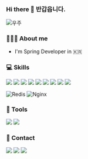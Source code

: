 ### Hi there 👋 반갑읍니다.

![우주](https://user-images.githubusercontent.com/50413112/105368338-c5250000-5c44-11eb-9a01-5a8c95186bba.jpg)

<!--
**paso0129/paso0129** is a ✨ _special_ ✨ repository because its `README.md` (this file) appears on your GitHub profile.-->

### 🧑🏻‍💻 About me


- I'm Spring Developer in 🇰🇷

### 💻 Skills

<img src="https://img.shields.io/badge/Docker-%232496ED.svg?&style=for-the-badge&logo=docker&logoColor=white" /> <img src="https://img.shields.io/badge/Kubernetes-%23326CE5.svg?&style=for-the-badge&logo=kubernetes&logoColor=white" />
<img src="https://img.shields.io/badge/java-007396?style=for-the-badge&logo=java&logoColor=white" /> 
<img src="https://img.shields.io/badge/Kotlin-0095D5?style=for-the-badge&logo=Kotlin&logoColor=white"/>
<img src="https://img.shields.io/badge/spring-6DB33F?style=for-the-badge&logo=spring&logoColor=white"> 
<img src="https://img.shields.io/badge/html5%20-%23E34F26.svg?&style=for-the-badge&logo=html5&logoColor=white" />
<img src="https://img.shields.io/badge/python-%233776AB.svg?&style=for-the-badge&logo=python&logoColor=white" />
<img src="https://img.shields.io/badge/django-092E20?style=for-the-badge&logo=django&logoColor=white" />
<img src="https://img.shields.io/badge/mysql-%2300f.svg?&style=for-the-badge&logo=mysql&logoColor=white" />


![Redis](https://img.shields.io/badge/redis-%23DD0031.svg?style=for-the-badge&logo=redis&logoColor=white)
![Nginx](https://img.shields.io/badge/nginx-%23009639.svg?style=for-the-badge&logo=nginx&logoColor=white)

### 🔨 Tools
<img src="https://img.shields.io/badge/github-181717?style=for-the-badge&logo=github&logoColor=white" /> <img src="https://img.shields.io/badge/Amazon%20AWS-%23232F3E?logo=amazon-aws&logoColor=white&style=for-the-badge" />


### 📮 Contact
<a href="mailto:paso0129@gmail.com"><img src="https://img.shields.io/badge/gmail-D14836?&style=for-the-badge&logo=gmail&logoColor=white" /></a>
<a href="https://github.com/paso0129"><img src="https://img.shields.io/badge/github-%23100000.svg?&style=for-the-badge&logo=github&logoColor=white" /></a>
<a href="https://steamcommunity.com/id/codelee/"><img src="https://img.shields.io/badge/Steam-%23000000.svg?&style=for-the-badge&logo=steam&logoColor=white" /></a>
